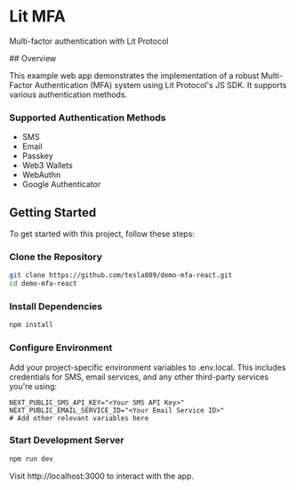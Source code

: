 # Lit MFA
Multi-factor authentication with Lit Protocol

## Overview

This example web app demonstrates the implementation of a robust Multi-Factor Authentication (MFA) system using Lit Protocol's JS SDK. It supports various authentication methods.

### Supported Authentication Methods
- SMS
- Email
- Passkey
- Web3 Wallets
- WebAuthn
- Google Authenticator

## Getting Started
To get started with this project, follow these steps:

### Clone the Repository

```bash
git clone https://github.com/tesla809/demo-mfa-react.git
cd demo-mfa-react
```

### Install Dependencies

```bash
npm install
```

### Configure Environment
Add your project-specific environment variables to .env.local. This includes credentials for SMS, email services, and any other third-party services you're using:

```env
NEXT_PUBLIC_SMS_API_KEY="<Your SMS API Key>"
NEXT_PUBLIC_EMAIL_SERVICE_ID="<Your Email Service ID>"
# Add other relevant variables here
```

### Start Development Server

```bash
npm run dev
```

Visit http://localhost:3000 to interact with the app.